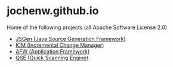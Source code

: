 # jochenw.github.io

  Home of the following projects (all Apache Software License 2.0)
  
  * [JSGen (Java Source Generation Framework)](https://jochenw.github.io/jsgen)
  * [ICM (Incremental Change Manager)](https://github.com/jochenw/icm)
  * [AFW (Application Framework)](https://github.com/jochenw/afw)
  * [QSE (Quick Scanning Engine)](https://github.com/jochenw/qse)

